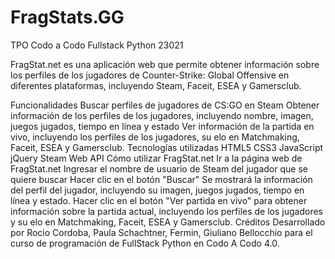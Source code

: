 # FragStats.GG
TPO Codo a Codo Fullstack Python 23021

FragStat.net es una aplicación web que permite obtener información sobre los perfiles de los jugadores de Counter-Strike: Global Offensive en diferentes plataformas, incluyendo Steam, Faceit, ESEA y Gamersclub.

Funcionalidades
Buscar perfiles de jugadores de CS:GO en Steam
Obtener información de los perfiles de los jugadores, incluyendo nombre, imagen, juegos jugados, tiempo en línea y estado
Ver información de la partida en vivo, incluyendo los perfiles de los jugadores, su elo en Matchmaking, Faceit, ESEA y Gamersclub.
Tecnologías utilizadas
HTML5
CSS3
JavaScript
jQuery
Steam Web API
Cómo utilizar FragStat.net
Ir a la página web de FragStat.net
Ingresar el nombre de usuario de Steam del jugador que se quiere buscar
Hacer clic en el botón "Buscar"
Se mostrará la información del perfil del jugador, incluyendo su imagen, juegos jugados, tiempo en línea y estado.
Hacer clic en el botón "Ver partida en vivo" para obtener información sobre la partida actual, incluyendo los perfiles de los jugadores y su elo en Matchmaking, Faceit, ESEA y Gamersclub.
Créditos
Desarrollado por Rocio Cordoba, Paula Schachtner, Fermin, Giuliano Bellocchio para el curso de programación de FullStack Python en Codo A Codo 4.0.

